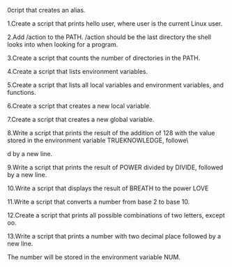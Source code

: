 0cript that creates an alias.

1.Create a script that prints hello user, where user is the current Linux user.

2.Add /action to the PATH. /action should be the last directory the shell looks into when looking for a program.

3.Create a script that counts the number of directories in the PATH.

4.Create a script that lists environment variables.

5.Create a script that lists all local variables and environment variables, and functions.

6.Create a script that creates a new local variable.

7.Create a script that creates a new global variable.

8.Write a script that prints the result of the addition of 128 with the value stored in the environment variable TRUEKNOWLEDGE, followe\

d by a new line.

9.Write a script that prints the result of POWER divided by DIVIDE, followed by a new line.

10.Write a script that displays the result of BREATH to the power LOVE

11.Write a script that converts a number from base 2 to base 10.

12.Create a script that prints all possible combinations of two letters, except oo.

13.Write a script that prints a number with two decimal place followed by a new line.

The number will be stored in the environment variable NUM.

                                                            